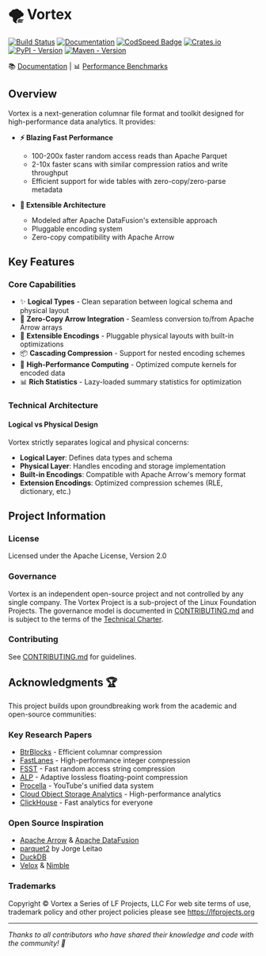 🌪️ Vortex
=========

[![Build Status](https://github.com/vortex-data/vortex/actions/workflows/ci.yml/badge.svg)](https://github.com/vortex-data/vortex/actions)
[![Documentation](https://docs.rs/vortex-array/badge.svg)](https://docs.vortex.dev)
[![CodSpeed Badge](https://img.shields.io/endpoint?url=https://codspeed.io/badge.json)](https://codspeed.io/vortex-data/vortex)
[![Crates.io](https://img.shields.io/crates/v/vortex-array.svg)](https://crates.io/crates/vortex-array)
[![PyPI - Version](https://img.shields.io/pypi/v/vortex-array)](https://pypi.org/project/vortex-array/)
[![Maven - Version](https://img.shields.io/maven-central/v/dev.vortex/vortex-spark)](https://central.sonatype.com/artifact/dev.vortex/vortex-spark)

📚 [Documentation](https://docs.vortex.dev/) | 📊 [Performance Benchmarks](https://bench.vortex.dev)

## Overview

Vortex is a next-generation columnar file format and toolkit designed for high-performance data analytics. It provides:

- **⚡️ Blazing Fast Performance**
    - 100-200x faster random access reads than Apache Parquet
    - 2-10x faster scans with similar compression ratios and write throughput
    - Efficient support for wide tables with zero-copy/zero-parse metadata

- **🔧 Extensible Architecture**
    - Modeled after Apache DataFusion's extensible approach
    - Pluggable encoding system
    - Zero-copy compatibility with Apache Arrow

## Key Features

### Core Capabilities

- ✨ **Logical Types** - Clean separation between logical schema and physical layout
- 🔄 **Zero-Copy Arrow Integration** - Seamless conversion to/from Apache Arrow arrays
- 🧩 **Extensible Encodings** - Pluggable physical layouts with built-in optimizations
- 📦 **Cascading Compression** - Support for nested encoding schemes
- 🚀 **High-Performance Computing** - Optimized compute kernels for encoded data
- 📊 **Rich Statistics** - Lazy-loaded summary statistics for optimization

### Technical Architecture

#### Logical vs Physical Design

Vortex strictly separates logical and physical concerns:

- **Logical Layer**: Defines data types and schema
- **Physical Layer**: Handles encoding and storage implementation
- **Built-in Encodings**: Compatible with Apache Arrow's memory format
- **Extension Encodings**: Optimized compression schemes (RLE, dictionary, etc.)

## Project Information

### License

Licensed under the Apache License, Version 2.0

### Governance

Vortex is an independent open-source project and not controlled by any single company. The Vortex Project
is a sub-project of the Linux Foundation Projects. The governance model is documented in 
[CONTRIBUTING.md](CONTRIBUTING.md) and is subject to the terms of the [Technical Charter](https://vortex.dev/charter.pdf).

### Contributing

See [CONTRIBUTING.md](CONTRIBUTING.md) for guidelines.

## Acknowledgments 🏆

This project builds upon groundbreaking work from the academic and open-source communities:

### Key Research Papers

- [BtrBlocks](https://www.cs.cit.tum.de/fileadmin/w00cfj/dis/papers/btrblocks.pdf) - Efficient columnar compression
- [FastLanes](https://www.vldb.org/pvldb/vol16/p2132-afroozeh.pdf) - High-performance integer compression
- [FSST](https://www.vldb.org/pvldb/vol13/p2649-boncz.pdf) - Fast random access string compression
- [ALP](https://ir.cwi.nl/pub/33334/33334.pdf) - Adaptive lossless floating-point compression
- [Procella](https://dl.acm.org/citation.cfm?id=3360438) - YouTube's unified data system
- [Cloud Object Storage Analytics](https://www.durner.dev/app/media/papers/anyblob-vldb23.pdf) - High-performance
  analytics
- [ClickHouse](https://www.vldb.org/pvldb/vol17/p3731-schulze.pdf) - Fast analytics for everyone

### Open Source Inspiration

- [Apache Arrow](https://arrow.apache.org) & [Apache DataFusion](https://github.com/apache/datafusion)
- [parquet2](https://github.com/jorgecarleitao/parquet2) by Jorge Leitao
- [DuckDB](https://github.com/duckdb/duckdb)
- [Velox](https://github.com/facebookincubator/velox) & [Nimble](https://github.com/facebookincubator/nimble)

### Trademarks

Copyright © Vortex a Series of LF Projects, LLC
For web site terms of use, trademark policy and other project policies please see https://lfprojects.org

---
*Thanks to all contributors who have shared their knowledge and code with the community! 🚀*

